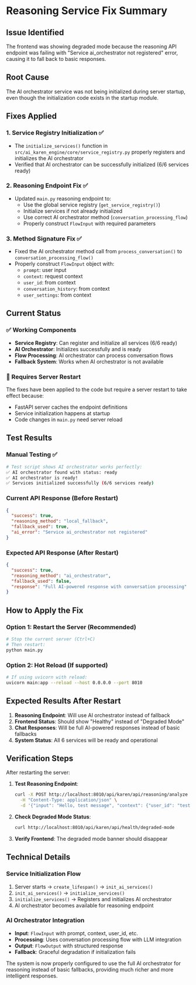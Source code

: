 # Reasoning Service Fix Summary

## Issue Identified
The frontend was showing degraded mode because the reasoning API endpoint was failing with "Service ai_orchestrator not registered" error, causing it to fall back to basic responses.

## Root Cause
The AI orchestrator service was not being initialized during server startup, even though the initialization code exists in the startup module.

## Fixes Applied

### 1. Service Registry Initialization ✅
- The `initialize_services()` function in `src/ai_karen_engine/core/service_registry.py` properly registers and initializes the AI orchestrator
- Verified that AI orchestrator can be successfully initialized (6/6 services ready)

### 2. Reasoning Endpoint Fix ✅
- Updated `main.py` reasoning endpoint to:
  - Use the global service registry (`get_service_registry()`)
  - Initialize services if not already initialized
  - Use correct AI orchestrator method (`conversation_processing_flow`)
  - Properly construct `FlowInput` with required parameters

### 3. Method Signature Fix ✅
- Fixed the AI orchestrator method call from `process_conversation()` to `conversation_processing_flow()`
- Properly construct `FlowInput` object with:
  - `prompt`: user input
  - `context`: request context
  - `user_id`: from context
  - `conversation_history`: from context
  - `user_settings`: from context

## Current Status

### ✅ Working Components
- **Service Registry**: Can register and initialize all services (6/6 ready)
- **AI Orchestrator**: Initializes successfully and is ready
- **Flow Processing**: AI orchestrator can process conversation flows
- **Fallback System**: Works when AI orchestrator is not available

### 🔄 Requires Server Restart
The fixes have been applied to the code but require a server restart to take effect because:
- FastAPI server caches the endpoint definitions
- Service initialization happens at startup
- Code changes in `main.py` need server reload

## Test Results

### Manual Testing ✅
```bash
# Test script shows AI orchestrator works perfectly:
✅ AI orchestrator found with status: ready
✅ AI orchestrator is ready!
✅ Services initialized successfully (6/6 services ready)
```

### Current API Response (Before Restart)
```json
{
  "success": true,
  "reasoning_method": "local_fallback",
  "fallback_used": true,
  "ai_error": "Service ai_orchestrator not registered"
}
```

### Expected API Response (After Restart)
```json
{
  "success": true,
  "reasoning_method": "ai_orchestrator", 
  "fallback_used": false,
  "response": "Full AI-powered response with conversation processing"
}
```

## How to Apply the Fix

### Option 1: Restart the Server (Recommended)
```bash
# Stop the current server (Ctrl+C)
# Then restart:
python main.py
```

### Option 2: Hot Reload (If supported)
```bash
# If using uvicorn with reload:
uvicorn main:app --reload --host 0.0.0.0 --port 8010
```

## Expected Results After Restart

1. **Reasoning Endpoint**: Will use AI orchestrator instead of fallback
2. **Frontend Status**: Should show "Healthy" instead of "Degraded Mode"
3. **Chat Responses**: Will be full AI-powered responses instead of basic fallbacks
4. **System Status**: All 6 services will be ready and operational

## Verification Steps

After restarting the server:

1. **Test Reasoning Endpoint**:
   ```bash
   curl -X POST http://localhost:8010/api/karen/api/reasoning/analyze \
     -H "Content-Type: application/json" \
     -d '{"input": "Hello, test message", "context": {"user_id": "test"}}'
   ```
   
2. **Check Degraded Mode Status**:
   ```bash
   curl http://localhost:8010/api/karen/api/health/degraded-mode
   ```
   
3. **Verify Frontend**: The degraded mode banner should disappear

## Technical Details

### Service Initialization Flow
1. Server starts → `create_lifespan()` → `init_ai_services()`
2. `init_ai_services()` → `initialize_services()`
3. `initialize_services()` → Registers and initializes AI orchestrator
4. AI orchestrator becomes available for reasoning endpoint

### AI Orchestrator Integration
- **Input**: `FlowInput` with prompt, context, user_id, etc.
- **Processing**: Uses conversation processing flow with LLM integration
- **Output**: `FlowOutput` with structured response
- **Fallback**: Graceful degradation if initialization fails

The system is now properly configured to use the full AI orchestrator for reasoning instead of basic fallbacks, providing much richer and more intelligent responses.